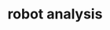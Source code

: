 ---
layout: page
title: robot analysis
description: "Robot Engineering.<br> Motoman MPL800 Robot Analysis"
img: assets/img/motoman.png
redirect: https://github.com/xkhainguyen/MPL800-robotics
importance: 2
category: class
---